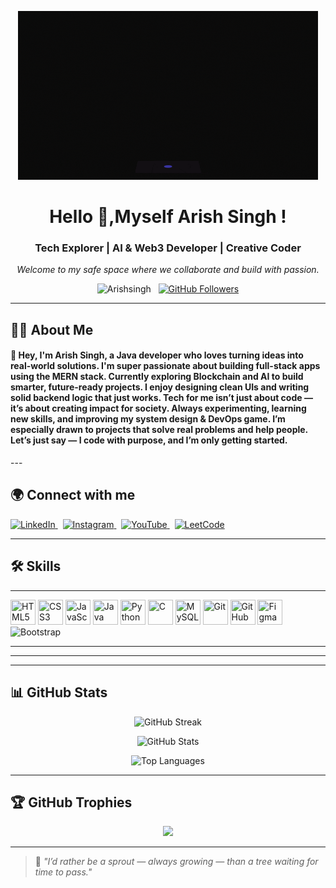 <!-- Banner -->
<p align="center">
  <img src="k.gif" alt="Arish Singh Banner" />
</p>

<h1 align="center"> Hello 👋,Myself Arish Singh !</h1>
<h3 align="center">Tech Explorer | AI & Web3 Developer | Creative Coder</h3>

<p align="center">
  <i>Welcome to my safe space where we collaborate and build with passion.</i>
</p>

<p align="center">
  <img src="https://komarev.com/ghpvc/?username=Arishsingh&label=Profile%20views&color=0e75b6&style=flat" alt="Arishsingh" /> &nbsp;
  <a href="https://github.com/Arishsingh?tab=followers">
    <img src="https://img.shields.io/github/followers/Arishsingh?label=Followers&style=social" alt="GitHub Followers">
  </a>
</p>

---

## 👨‍💻 About Me

<h4>🚀 Hey, I'm Arish Singh, a Java developer who loves turning ideas into real-world solutions.
I'm super passionate about building full-stack apps using the MERN stack.
Currently exploring Blockchain and AI to build smarter, future-ready projects.
I enjoy designing clean UIs and writing solid backend logic that just works.
Tech for me isn’t just about code — it’s about creating impact for society.
Always experimenting, learning new skills, and improving my system design & DevOps game.
I’m especially drawn to projects that solve real problems and help people.
Let’s just say — I code with purpose, and I’m only getting started. </h4>
---

## 🌍 Connect with me

<p align="left">
  <a href="https://www.linkedin.com/in/arish-singh-63a5b732a" target="_blank">
    <img src="https://cdn.jsdelivr.net/gh/devicons/devicon/icons/linkedin/linkedin-original.svg" alt="LinkedIn" width="30" />
  </a> &nbsp;
  <a href="https://www.instagram.com/arish.talks" target="_blank">
    <img src="https://img.icons8.com/fluency/48/000000/instagram-new.png" alt="Instagram" width="30" />
  </a> &nbsp;
  <a href="https://www.youtube.com/@Notaedit.76" target="_blank">
    <img src="https://img.icons8.com/color/48/000000/youtube-play.png" alt="YouTube" width="30" />
  </a> &nbsp;
  <a href="https://leetcode.com/u/Arishsingh99/" target="_blank">
    <img src="https://upload.wikimedia.org/wikipedia/commons/1/19/LeetCode_logo_black.png" alt="LeetCode" width="30" />
  </a>
</p>

---

## 🛠️ Skills

---


<p align="left">
  <!-- Programming Languages -->
  <img src="https://cdn.jsdelivr.net/gh/devicons/devicon/icons/html5/html5-original.svg" title="HTML5" width="40" height="40"/>
  <img src="https://cdn.jsdelivr.net/gh/devicons/devicon/icons/css3/css3-original.svg" title="CSS3" width="40" height="40"/>
  <img src="https://cdn.jsdelivr.net/gh/devicons/devicon/icons/javascript/javascript-original.svg" title="JavaScript" width="40" height="40"/>
  <img src="https://cdn.jsdelivr.net/gh/devicons/devicon/icons/java/java-original.svg" title="Java" width="40" height="40"/>
  <img src="https://cdn.jsdelivr.net/gh/devicons/devicon/icons/python/python-original.svg" title="Python" width="40" height="40"/>
  <img src="https://cdn.jsdelivr.net/gh/devicons/devicon/icons/c/c-original.svg" title="C" width="40" height="40"/>
  <img src="https://cdn.jsdelivr.net/gh/devicons/devicon/icons/mysql/mysql-original.svg" title="MySQL" width="40" height="40"/>

  <!-- Tools & Version Control -->
  <img src="https://cdn.jsdelivr.net/gh/devicons/devicon/icons/git/git-original.svg" title="Git" width="40" height="40"/>
  <img src="https://cdn.jsdelivr.net/gh/devicons/devicon/icons/github/github-original.svg" title="GitHub" width="40" height="40"/>

  <!-- Design & UI/UX -->
  <img src="https://img.icons8.com/color/48/figma.png" title="Figma" width="40" height="40"/>
  <img src="https://cdn.jsdelivr.net/gh/devicons/devicon/icons/bootstrap/bootstrap-original.svg" alt="Bootstrap" width="40" height="40"/>

</p>

---


---


---

## 📊 GitHub Stats

<p align="center">
  <img src="https://github-readme-streak-stats.herokuapp.com/?user=Arishsingh&theme=react" alt="GitHub Streak" />
</p>
<p align="center">
  <img src="https://github-readme-stats.vercel.app/api?username=Arishsingh&show_icons=true&theme=react" alt="GitHub Stats" />
</p>
<p align="center">
  <img src="https://github-readme-stats.vercel.app/api/top-langs/?username=Arishsingh&layout=compact&theme=react" alt="Top Languages" />
</p>

---

## 🏆 GitHub Trophies

<p align="center">
  <img src="https://github-profile-trophy.vercel.app/?username=Arishsingh&theme=onedark&row=1&column=6" />
</p>

---

> 🧠 _"I’d rather be a sprout — always growing — than a tree waiting for time to pass."_
